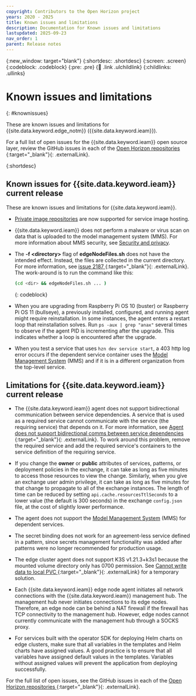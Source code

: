 ```yaml
---
copyright: Contributors to the Open Horizon project
years: 2020 - 2025
title: Known issues and limitations
description: Documentation for Known issues and limitations
lastupdated: 2025-09-23
nav_order: 1
parent: Release notes
---
```


{:new_window: target="blank"}
{:shortdesc: .shortdesc}
{:screen: .screen}
{:codeblock: .codeblock}
{:pre: .pre}
{:child: .link .ulchildlink}
{:childlinks: .ullinks}

# Known issues and limitations
{: #knownissues}

These are known issues and limitations for {{site.data.keyword.edge_notm}} ({{site.data.keyword.ieam}}).

For a full list of open issues for the {{site.data.keyword.ieam}} open source layer, review the GitHub issues in each of the [Open Horizon repositories ](https://github.com/open-horizon/){:target="_blank"}{: .externalLink}.

{:shortdesc}

## Known issues for {{site.data.keyword.ieam}} current release

These are known issues and limitations for {{site.data.keyword.ieam}}.

* [Private image repositories](../developing/container_registry.md) are now supported for service image hosting.

* {{site.data.keyword.ieam}} does not perform a malware or virus scan on data that is uploaded to the model management system (MMS). For more information about MMS security, see [Security and privacy](../user_management/security_privacy.md#malware).

* The **-f &lt;directory&gt;** flag of **edgeNodeFiles.sh** does not have the intended effect. Instead, the files are collected in the current directory. For more information, see [issue 2187 ](https://github.com/open-horizon/anax/issues/2187){:target="_blank"}{: .externalLink}. The work-around is to run the command like this:

   ```bash
   (cd <dir> && edgeNodeFiles.sh ... )
   ```
   {: codeblock}

* When you are upgrading from Raspberry Pi OS 10 (buster) or Raspberry Pi OS 11 (bullseye), a previously installed, configured, and running agent might require reinstallation. In some instances, the agent enters a restart loop that reinstallation solves. Run `ps -aux | grep "anax"` several times to observe if the agent PID is incrementing after the upgrade. This indicates whether a loop is encountered after the upgrade.

* When you test a service that uses `hzn dev service start`, a 403 http log error occurs if the dependent service container uses the [Model Management System](../developing/model_management_system.md) (MMS) and if it is in a different organization from the top-level service.

## Limitations for {{site.data.keyword.ieam}} current release

* The {{site.data.keyword.ieam}} agent does not support bidirectional communication between service dependencies. A service that is used as a required service cannot communicate with the service (the requiring service) that depends on it. For more information, see [Agent does not support bidirectional comms between service dependencies ](https://github.com/open-horizon/anax/issues/2095){:target="_blank"}{: .externalLink}. To work around this problem, remove the required service and add the required service's containers to the service definition of the requiring service.

* If you change the **owner** or **public** attributes of services, patterns, or deployment policies in the exchange, it can take as long as five minutes to access those resources to view the change. Similarly, when you give an exchange user admin privilege, it can take as long as five minutes for that change to propagate to all of the exchange instances. The length of time can be reduced by setting `api.cache.resourcesTtlSeconds` to a lower value (the default is 300 seconds) in the exchange `config.json` file, at the cost of slightly lower performance.

* The agent does not support the [Model Management System](../developing/model_management_system.md) (MMS) for dependent services.

* The secret binding does not work for an agreement-less service defined in a pattern, since secrets management functionality was added after patterns were no longer recommended for production usage.
 
* The edge cluster agent does not support K3S v1.21.3+k3s1 because the mounted volume directory only has 0700 permission. See [Cannot write data to local PVC ](https://github.com/k3s-io/k3s/issues/3704){:target="_blank"}{: .externalLink} for a temporary solution.
 
* Each {{site.data.keyword.ieam}} edge node agent initiates all network connections with the {{site.data.keyword.ieam}} management hub. The management hub never initiates connections to its edge nodes. Therefore, an edge node can be behind a NAT firewall if the firewall has TCP connectivity to the management hub. However, edge nodes cannot currently communicate with the management hub through a SOCKS proxy.
  
* For services built with the operator SDK for deploying Helm charts on edge clusters, make sure that all variables in the templates and Helm charts have assigned values. A good practice is to ensure that all variables have assigned default values in the templates. Variables without assigned values will prevent the application from deploying successfully.

For the full list of open issues, see the GitHub issues in each of the [Open Horizon repositories ](https://github.com/open-horizon/){:target="_blank"}{: .externalLink}.
